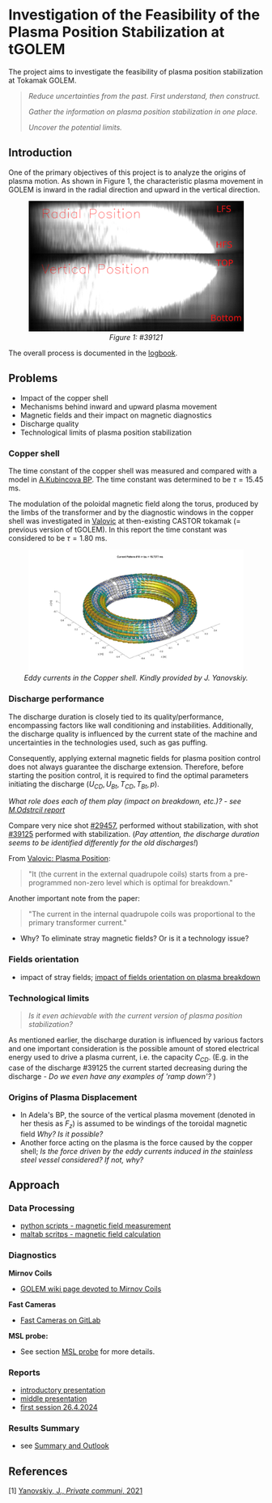 # Investigation of the Feasibility of the Plasma Position Stabilization at tGOLEM
The project aims to investigate the feasibility of plasma position stabilization at Tokamak GOLEM. 

> *Reduce uncertainties from the past. First understand, then construct.*
>  
> *Gather the information on plasma position stabilization in one place.*
> 
> *Uncover the potential limits.*

## Introduction
One of the primary objectives of this project is to analyze the origins of plasma motion. As shown in Figure 1, the characteristic plasma movement in GOLEM is inward in the radial direction and upward in the vertical direction.


<p align="center">
  <img src="Figs/39121_FastCam_badShot.png" width="425"/> 
  <br/>
  <em>Figure 1: #39121</em>
</p>

The overall process is documented in the [logbook](Logbook.md).


## Problems
* Impact of the copper shell
* Mechanisms behind inward and upward plasma movement
* Magnetic fields and their impact on magnetic diagnostics 
* Discharge quality 
* Technological limits of plasma position stabilization


### Copper shell
The time constant of the copper shell was measured and compared with a model in [A.Kubincova BP](https://dspace.cvut.cz/bitstream/handle/10467/97036/F4-BP-2021-Kubincova-Adela-bp_fttf_21_kubincova.pdf?sequence=-1&isAllowed=y). The time constant was determined to be $\tau = 15.45$ ms.


The modulation of the poloidal magnetic field along the torus, produced by the limbs of the transformer and by the diagnostic windows in the copper shell was investigated in [Valovic](http://golem.fjfi.cvut.cz/wiki/Library/CASTOR/Valovic_Magnetic_Diagnostics_CZJP_88.pdf) at then-existing CASTOR tokamak (= previous version of tGOLEM). In this report the time constant was considered to be $\tau=1.80$ ms.


<p align="center">
  <img src="Figs/Current_TimeConstant18.jpeg" width="425"/> 
  <br/>
  <em>Eddy currents in the Copper shell. Kindly provided by J. Yanovskiy.</em>
</p>


### Discharge performance
The discharge duration is closely tied to its quality/performance, encompassing factors like wall conditioning and instabilities. Additionally, the discharge quality is influenced by the current state of the machine and uncertainties in the technologies used, such as gas puffing. 

Consequently, applying external magnetic fields for plasma position control does not always guarantee the discharge extension. Therefore, before starting the position control, it is required to find the optimal parameters initiating the discharge ($U_{CD}, U_{Bt}, T_{CD}, T_{Bt}, p$). 

*What role does each of them play (impact on breakdown, etc.)? - see [M.Odstrcil report](http://golem.fjfi.cvut.cz/wiki/Experiments/BreakDownStudies/Reports/ToBeCategorized/13Odstrcilove/)* 

Compare very nice shot [\#29457](http://golem.fjfi.cvut.cz/shots/29457/), performed without stabilization, with shot [\#39125](http://golem.fjfi.cvut.cz/shots/39125/) performed with stabilization. (*Pay attention, the discharge duration seems to be identified differently for the old discharges!*) 


From [Valovic: Plasma Position](http://golem.fjfi.cvut.cz/wiki/Library/CASTOR/ValovicM_Plasma_Control_Position_CZJP_89.pdf):
> "It (the current in the external quadrupole coils) starts from a pre-programmed non-zero level which is optimal for breakdown."


Another important note from the paper:
> "The current in the internal quadrupole coils was proportional to the primary transformer current."

- Why? To eliminate stray magnetic fields? Or is it a technology issue?

### Fields orientation 
- impact of stray fields;
[impact of fields orientation on plasma breakdown](http://golem.fjfi.cvut.cz/wiki/TrainingCourses/Universities/CTU.cz/PRPL/2015-2016/AdamSem/index)

### Technological limits 
>*Is it even achievable with the current version of plasma position stabilization?*

As mentioned earlier, the discharge duration is influenced by various factors and one important consideration is the possible amount of stored electrical energy used to drive a plasma current, i.e. the capacity $C_{CD}$. (E.g. in the case of the discharge \#39125 the current started decreasing during the discharge - *Do we even have any examples of 'ramp down'?* )


### Origins of Plasma Displacement
- In Adela's BP, the source of the vertical plasma movement (denoted in her thesis as $F_z$) is assumed to be windings of the toroidal magnetic field *Why? Is it possible?*  
- Another force acting on the plasma is the force caused by the copper shell; *Is the force driven by the eddy currents induced in the stainless steel vessel considered? If not, why?*

## Approach

### Data Processing
- [python scripts - magnetic field measurement](python/)
- [maltab scritps - magnetic field calculation](matlab/)



### Diagnostics
**Mirnov Coils**
- [GOLEM wiki page devoted to Mirnov Coils](http://golem.fjfi.cvut.cz/wiki/Diagnostics/Magnetic/MirnovCoilsAtLimiter/Theory/diagnostics_mirnov)

**Fast Cameras**
- [Fast Cameras on GitLab](https://gitlab.com/golem-tokamak/dirigent/-/tree/master/Diagnostics/FastCameras/FastCamSW4WinPC)

**MSL probe:** 
- See section [MSL probe](MSL_probe.md) for more details.

### Reports
- [introductory presentation](presentation/PRPL_uvodni_prezentace.pdf)
- [middle presentation](presentation/PRPLA_introductory_presentation.pdf)
- [first session 26.4.2024](experiments/2024_04_26/GOLEM_MSL_24_04_26.pdf)

### Results Summary
- see [Summary and Outlook](results_summary.md)

## References
[1] [Yanovskiy, J., *Private communi*, 2021]()
